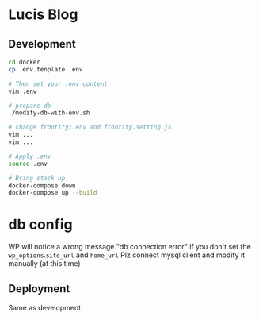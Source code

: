 # Lucis Blog


## Development
```bash
cd docker
cp .env.tenplate .env

# Then set your .env content
vim .env

# prepare db
./modify-db-with-env.sh

# change frontity/.env and frontity.setting.js
vim ...
vim ...

# Apply .env
source .env

# Bring stack up
docker-compose down
docker-compose up --build
```

# db config
WP will notice a wrong message "db connection error" if you don't set the `wp_options`.`site_url` and `home_url`
Plz connect mysql client and modify it manually (at this time)

## Deployment
Same as development
